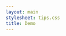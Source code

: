 ```yaml
---
layout: main
stylesheet: tips.css
title: Demo
---
```

<div class="row">
  <div class="photo" style="--image:
    url('https://s3-us-west-2.amazonaws.com/s.cdpn.io/448976/berlin.jpg');
    --angle: -5deg; --x: 5%; --y: 15%; --caption:'Berlin in 2009'">
  </div>
</div>